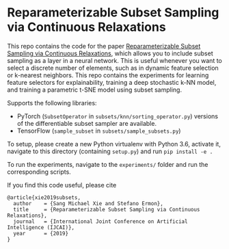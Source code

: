 # Reparameterizable Subset Sampling via Continuous Relaxations

This repo contains the code for the paper [Reparameterizable Subset Sampling via Continuous Relaxations](https://arxiv.org/abs/1901.10517),
which allows you to include subset sampling as a layer in a neural network.
This is useful whenever you want to select a discrete number of elements, such as in
dynamic feature selection or k-nearest neighbors.
This repo contains the experiments for learning feature selectors for explainability,
training a deep stochastic k-NN model, and training a parametric t-SNE model using subset sampling.

Supports the following libraries:
- PyTorch (`SubsetOperator` in `subsets/knn/sorting_operator.py`) versions of the differentiable subset sampler are available.
- TensorFlow (`sample_subset` in `subsets/sample_subsets.py`)

To setup, please create a new Python virtualenv with Python 3.6, activate it,
navigate to this directory (containing `setup.py`) and run
`pip install -e .`

To run the experiments, navigate to the `experiments/` folder and run the
corresponding scripts.

If you find this code useful, please cite
```
@article{xie2019subsets,
  author    = {Sang Michael Xie and Stefano Ermon},
  title     = {Reparameterizable Subset Sampling via Continuous Relaxations},
  journal   = {International Joint Conference on Artificial Intelligence (IJCAI)},
  year      = {2019}
}
```
